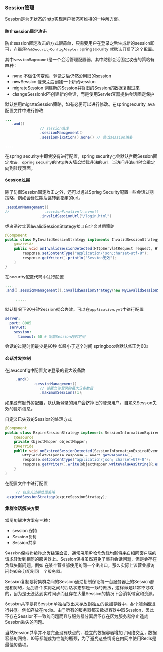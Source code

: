 ### Session管理

Session是为无状态的http实现用户状态可维持的一种解方案。



#### 防止session固定攻击

防止session固定攻击的方式很简单，只需要用户在登录之后生成新的session即可，在继承`WebSecurityConfigAdapter` springsecurity 就默认开启了这个配置。

其中`sessionMagemanet`是一个会话管理配置器，其中防御会话固定攻击的策略有四种：

* none 不做任何变动，登录之后仍然沿用旧的session
* newSession 登录之后创建一个新的session
* migrateSession 创建新的Session并将旧的Session的数据复制过来
* changeSessionId不创建新的会话，而是使用Servlet容器提供会话固定保护

默认使用migrateSession策略，如有必要可以进行修改。在springsecurity java配置文件中进行修改

```java
...
   .and()
                // session管理
                .sessionManagement()
                .sessionFixation().none() // 修改session策略

....
```

在spring security中即使没有进行配置，spring security也会默认拦截Session固定攻击。spring security的http防火墙会拦截非法的url。当访问非法url时会重定向到错误页面。



#### Session过期



除了防御Session固定攻击之外，还可以通过Spring Security配置一些会话过期策略，例如会话过期后跳转到指定的url。

```java
.sessionManagement()
//                .sessionFixation().none()
                .invalidSessionUrl("/login.html")
```

或者通过实现InvalidSessionStrategy接口自定义过期策略

```java
@Component
public class MyInvalidSessionStrategy implements InvalidSessionStrategy {
    @Override
    public void onInvalidSessionDetected(HttpServletRequest request, HttpServletResponse response) throws IOException, ServletException {
        response.setContentType("application/json;charset=utf-8");
        response.getWriter().println("Session无效");
    }
}

```

在security配置代码中进行配置

```java
..... 
.and().sessionManagement().invalidSessionStrategy(new MyInvalidSessionStrategy())
     
     .....
```

默认情况下30分钟Session就会失效。可以在`application.yml`中进行配置

```yml
server:
  port: 8085
  servlet:
    session:
      timeout: 60 # 配置Session超时时间

```

会话的过期时间最少是60秒 如果小于这个时间 springboot会默认修正为60s

#### 会话并发控制

在javaconfig中配置允许登录的最大设备数

```java
     .and()
             .sessionManagement()
                // 设置允许登录的最大设备数目
                .maximumSessions(1);
```

如果没有额外的配置，默认新登录的用户会挤掉旧的登录用户。自定义Session失效的提示信息。

自定义已失效的Session的处理方式

```java
@Component
public class ExpireSessionStrategy implements SessionInformationExpiredStrategy {
    @Resource
    private ObjectMapper objectMapper;
    @Override
    public void onExpiredSessionDetected(SessionInformationExpiredEvent event) throws IOException, ServletException {
        HttpServletResponse response = event.getResponse();
        response.setContentType("application/json; charset=UTF-8");
        response.getWriter().write(objectMapper.writeValueAsString(R.error().data("您已经在其他地方登录，被迫下线")));
    }
}

```

在配置文件中进行配置

```java
     // 自定义过期处理策略            
.expiredSessionStrategy(expireSessionStrategy);

```





#### 集群会话解决方案

常见的解决方案有三种：

* session 保持
* Session复制
* Session共享

Session保持也被称之为粘滞会话，通常采用IP哈希负载均衡将来自相同客户端的请求转发到相同的服务器上。Session保持虽然避免了集群会话问题，但是会存在负载失衡问题。例如 在某个营业部使用的同一个IP出口，那么实际上该营业部访问的都会分配到同一个服务器。

Session复制是将集群之间的Session通过复制保证每一台服务器上的Session都是相同的，达到各个实例之间的会话状态都是一致的做法，这样做是非常不可取的，因为是无法达到实时同步而且存在大量Session的情况下会消耗带宽和资源。



Session共享是将Session单独抽取出来存放到独立的数据容器中，各个服务器进行共享。例如存放在redis。由于所有的服务器都去数据容器中取Session，因此不存在Session不一致的问题而且与服务器分离后不存在因为服务器停止造成Session丢失的问题。

当然Session共享并不是完全没有缺点的，独立的数据容器增加了网络交互，数据容器的网络、IO等都能成为性能的瓶颈，为了避免这些情况在内网中使用Redis是最佳的选项。









